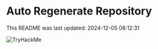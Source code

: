 # Auto Regenerate Repository

This README was last updated: 2024-12-05 08:12:31

 ![TryHackMe](https://tryhackme.com/badge/533634)